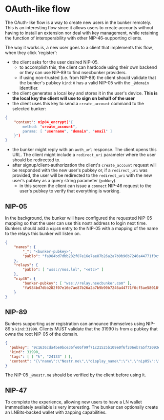 # OAuth-like flow

The OAuth-like flow is a way to create new users in the bunker remotely. This is an interesting flow since it allows users to create accounts without having to install an extension nor deal with key management, while retaining the function of interoperability with other NIP-46-supporting clients.

The way it works is, a new user goes to a client that implements this flow, when they click 'register':

* the client asks for the user desired NIP-05.
    * to accomplish this, the client can hardcode using their own backend or they can use NIP-89 to find nsecbunker providers.
    * if using non-trusted (i.e. from NIP-89) the client should validate that the bunker's pubkey `kind:0` has a valid NIP-05 with the `_@domain` identifier.
* the client generates a local key and stores it in the user's device. **This is the local key the client will use to sign on behalf of the user**
* the client uses this key to send a `create_account` command to the selected bunker:
```json
{
    "content": nip04_encrypt("{
        method: "create_account",
        params: [ "username", "domain", "email" ]
    }")
}
```
* the bunker might reply with an `auth_url` response. The client opens this URL. The client might include a `redirect_uri` parameter where the user should be redirected to.
* after signup/client-authorization the client's `create_account` request will be responded with the new user's pubkey or, if a `redirect_uri` was provided, the user will be redirected to the `redirect_uri` with the new user's pubkey as a query string parameter (`pubkey`).
    * in this screen the client can issue a `connect` NIP-46 request to the user's pubkey to verify that everything is working.

## NIP-05
In the background, the bunker will have configured the requested NIP-05 mapping so that the user can use this nostr address to login next time. Bunkers should add a `nip46` entry to the NIP-05 with a mapping of the name to the relays this bunker will listen on.

```json
{
    "names": {
        "_": "<bunker-pubkey>",
        "pablo": "fa984bd7dbb282f07e16e7ae87b26a2a7b9b90b7246a44771f0cf5ae58018f52",
    },
    "relays": {
        "pablo": [ "wss://nos.lol", "<etc>" ]
    },
    "nip46": {
        "bunker-pubkey": [ "wss://relay.nsecbunker.com" ],
        "fa984bd7dbb282f07e16e7ae87b26a2a7b9b90b7246a44771f0cf5ae58018f52": [ "wss://relay.nsecbunker.com" ]
    }
}
```

## NIP-89
Bunkers supporting user registration can announce themselves using NIP-89's `kind:31990`. Clients MUST validate that the 31990 is from a pubkey that owns the root NIP-05 of the domain.

```json
{
  "pubkey": "9c1636cda4be9bce36fe06f99f71c21525b109e0f6f206eb7a5f72093ec89f02",
  "kind": 31990,
  "tags": [ [ "k", "24133" ] ],
  "content": "{\"name\":\"Nostr.me\",\"display_name\":\"\",\"nip05\":\"_@nostr.me\",\"picture\":\"\",\"banner\":\"\",\"about\":\"\",\"lud16\":\"\",\"website\":\"https://nostr.me\"}",
}
```

The NIP-05 `_@nostr.me` should be verified by the client before using it.

## NIP-47
To complete the experience, allowing new users to have a LN wallet immmediately available is very interesting. The bunker can optionally create an LNBits-backed wallet with zapping capabilities.

